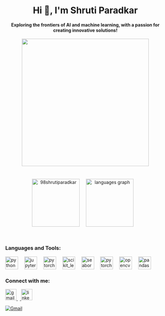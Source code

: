 <h1 align="center">Hi 👋, I'm Shruti Paradkar</h1>
<h4 align="center">Exploring the frontiers of AI and machine learning, with a passion for creating innovative solutions!</h3>


<div align="center">
  <img align="center" height="400" src="https://logicmojo.com/assets/dist/new_pages/images/data-science-intro.gif"  />
</div>


<br>

###

<p align="center">
  <img src="https://github-readme-stats.vercel.app/api?username=98shrutiparadkar&show_icons=true&locale=en" height="150" alt="98shrutiparadkar" />
  <img width="12" />
  <img src="https://github-readme-stats.vercel.app/api/top-langs?username=98shrutiparadkar&show_icons=true&locale=en&layout=compact" height="150" alt="languages graph" />
  <img width="12" />
</p>


<br>


###
<h3 align="left">Languages and Tools:</h3>
<div align="left">
  
  <img src="https://cdn.jsdelivr.net/gh/devicons/devicon/icons/python/python-original.svg" height="40" alt="python logo"  />
  <img width="12" />
  <img src="https://cdn.jsdelivr.net/gh/devicons/devicon/icons/jupyter/jupyter-original.svg" height="40" alt="jupyter logo"  />
  <img width="12" />
  <img src="https://cdn.jsdelivr.net/gh/devicons/devicon/icons/pytorch/pytorch-original.svg" height="40" alt="pytorch logo"  />
  <img width="12" />
  <img src="https://upload.wikimedia.org/wikipedia/commons/0/05/Scikit_learn_logo_small.svg" alt="scikit_learn" height="40" alt="pytorch logo"  />
  <img width="12" />
  <img src="https://seaborn.pydata.org/_images/logo-mark-lightbg.svg" alt="seaborn"  height="40" alt="pytorch logo"  />
  <img width="12" />
  <img src="https://www.vectorlogo.zone/logos/tensorflow/tensorflow-icon.svg" height="40" alt="pytorch logo"  />
  <img width="12" />
  <img src="https://www.vectorlogo.zone/logos/opencv/opencv-icon.svg" alt="opencv"  height="40" alt="python logo"  />
  <img width="12" />
  <img src="https://cdn.jsdelivr.net/gh/devicons/devicon/icons/pandas/pandas-original.svg" height="40" alt="pandas logo"  />
  <img width="12" />
  
</div>

###
<h3 align="left">Connect with me:</h3>


<div align="left">
  <a href="paradkarshruti9@gmail.com">
    <img src="https://img.shields.io/static/v1?message=Gmail&logo=gmail&label=&color=D14836&logoColor=white&labelColor=&style=for-the-badge" height="35" alt="gmail logo"  />
    <img width="7" />
  </a>  
  <a href="https://www.linkedin.com/in/shruti-paradkar-14733015a?utm_source=share&utm_campaign=share_via&utm_content=profile&utm_medium=android_app" target="_blank">
    <img src="https://img.shields.io/static/v1?message=LinkedIn&logo=linkedin&label=&color=0077B5&logoColor=white&labelColor=&style=for-the-badge" height="35" alt="linkedin logo"  /> 
  </a>
</div>

[![Gmail](https://img.shields.io/badge/Gmail-D14836?style=for-the-badge&logo=gmail&logoColor=white)](mailto:paradkarshruti9@gmail.com)

###

